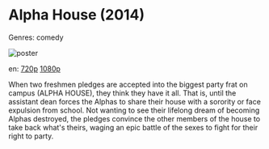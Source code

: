 # Alpha House (2014)

Genres: comedy

![poster](http://image.tmdb.org/t/p/w500/giPvHjp5wjB50KyRKmSlXLFDHok.jpg)

en:
  [720p](magnet:?xt=urn:btih:83b81caabf42da364091906b8b1b90a7a201fa30&dn=Alpha+House+(2014)&tr=udp%3A%2F%2Ftracker.yify-torrents.com%2Fannounce&tr=udp%3A%2F%2Fopen.demonii.com%3A1337%2Fannounce&tr=udp%3A%2F%2Fexodus.desync.com%3A6969&tr=udp%3A%2F%2Ftracker.istole.it%3A80&tr=udp%3A%2F%2Ftracker.publicbt.com%3A80&tr=udp%3A%2F%2Ftracker.publichd.eu%3A80%2Fannounce&tr=udp%3A%2F%2Ftracker.openbittorrent.com%3A80%2Fannounce&tr=udp%3A%2F%2Fcoppersurfer.tk%3A6969%2Fannounce)
  [1080p](magnet:?xt=urn:btih:5C3213AA64DB9C79FB0265B447BB07E86F35C760&tr=udp://glotorrents.pw:6969/announce&tr=udp://tracker.opentrackr.org:1337/announce&tr=udp://torrent.gresille.org:80/announce&tr=udp://tracker.openbittorrent.com:80&tr=udp://tracker.coppersurfer.tk:6969&tr=udp://tracker.leechers-paradise.org:6969&tr=udp://p4p.arenabg.ch:1337&tr=udp://tracker.internetwarriors.net:1337)
  


When two freshmen pledges are accepted into the biggest party frat on campus (ALPHA HOUSE), they think they have it all. That is, until the assistant dean forces the Alphas to share their house with a sorority or face expulsion from school. Not wanting to see their lifelong dream of becoming Alphas destroyed, the pledges convince the other members of the house to take back what's theirs, waging an epic battle of the sexes to fight for their right to party.